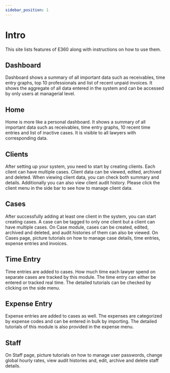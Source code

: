```yaml
---
sidebar_position: 1
---
```


# Intro

This site lists features of E360 along with instructions on how to use them.

## Dashboard

Dashboard shows a summary of all important data such as receivables, time entry graphs, top 10 professionals and list of recent unpaid invoices. It shows the aggregate of all data entered in the system and can be accessed by only users at managerial level.

## Home

Home is more like a personal dashboard. It shows a summary of all important data such as receivables, time entry graphs, 10 recent time entries and list of inactive cases. It is visible to all lawyers with corresponding data.

## Clients

After setting up your system, you need to start by creating clients. Each client can have multiple cases. Client data can be viewed, edited, archived and deleted. When viewing client data, you can check both summary and details. Additionally you can also view client audit history. Please click the client menu in the side bar to see how to manage client data.

## Cases

After successfully adding at least one client in the system, you can start creating cases. A case can be tagged to only one client but a client can have multiple cases. On Case module, cases can be created, edited, archived and deleted, and audit histories of them can also be viewed. On Cases page, picture tutorials on how to manage case details, time entries, expense entries and invoices.

## Time Entry

Time entries are added to cases. How much time each lawyer spend on separate cases are tracked by this module. The time entry can either be entered or tracked real time. The detailed tutorials can be checked by clicking on the side menu.

## Expense Entry

Expense entries are added to cases as well. The expenses are categorized by expense codes and can be entered in bulk by importing. The detailed tutorials of this module is also provided in the expense menu.

## Staff

On Staff page, picture tutorials on how to manage user passwords, change global hourly rates, view audit histories and, edit, archive and delete staff details.
